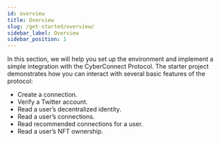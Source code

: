 ```yaml
---
id: overview
title: Overview
slug: /get-started/overview/
sidebar_label: Overview
sidebar_position: 1
---
```


In this section, we will help you set up the environment and implement a simple integration with the CyberConnect Protocol. The starter project demonstrates how you can interact with several basic features of the protocol:
<ul>
    <li>Create a connection.</li>
    <li>Verify a Twitter account.</li>
    <li>Read a user’s decentralized identity.</li>
    <li>Read a user’s connections.</li>
    <li>Read recommended connections for a user.</li>
    <li>Read a user’s NFT ownership.</li>
</ul>
